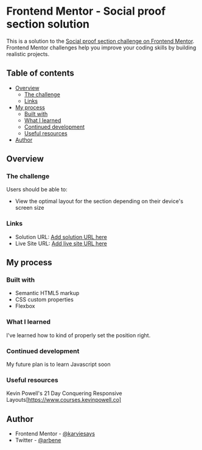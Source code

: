 # Frontend Mentor - Social proof section solution

This is a solution to the [Social proof section challenge on Frontend Mentor](https://www.frontendmentor.io/challenges/social-proof-section-6e0qTv_bA). Frontend Mentor challenges help you improve your coding skills by building realistic projects. 

## Table of contents

- [Overview](#overview)
  - [The challenge](#the-challenge)
  - [Links](#links)
- [My process](#my-process)
  - [Built with](#built-with)
  - [What I learned](#what-i-learned)
  - [Continued development](#continued-development)
  - [Useful resources](#useful-resources)
- [Author](#author)


## Overview

### The challenge

Users should be able to:

- View the optimal layout for the section depending on their device's screen size

### Links

- Solution URL: [Add solution URL here](https://your-solution-url.com)
- Live Site URL: [Add live site URL here](https://karviesays.github.io/social-proof-section/)

## My process

### Built with

- Semantic HTML5 markup
- CSS custom properties
- Flexbox


### What I learned

I've learned how to kind of properly set the position right.


### Continued development

My future plan is to learn Javascript soon


### Useful resources

Kevin Powell's 21 Day Conquering Responsive Layouts[https://www.courses.kevinpowell.co]

## Author

- Frontend Mentor - [@karviesays](https://www.frontendmentor.io/profile/yourusername)
- Twitter - [@arbene](https://www.twitter.com/yourusername)


